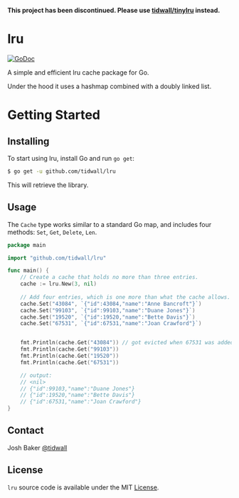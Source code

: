 **This project has been discontinued. Please use [tidwall/tinylru](https://github.com/tidwall/tinylru) instead.**

# lru

[![GoDoc](https://img.shields.io/badge/api-reference-blue.svg?style=flat-square)](https://godoc.org/github.com/tidwall/lru)

A simple and efficient lru cache package for Go.

Under the hood it uses a hashmap combined with a doubly linked list.

# Getting Started

## Installing

To start using lru, install Go and run `go get`:

```sh
$ go get -u github.com/tidwall/lru
```

This will retrieve the library.

## Usage

The `Cache` type works similar to a standard Go map, and includes four methods:
`Set`, `Get`, `Delete`, `Len`.

```go
package main

import "github.com/tidwall/lru"

func main() {
    // Create a cache that holds no more than three entries.
    cache := lru.New(3, nil)
    
    // Add four entries, which is one more than what the cache allows.
    cache.Set("43084", `{"id":43084,"name":"Anne Bancroft"}`)
    cache.Set("99103", `{"id":99103,"name":"Duane Jones"}`)
    cache.Set("19520", `{"id":19520,"name":"Bette Davis"}`)
    cache.Set("67531", `{"id":67531,"name":"Joan Crawford"}`)


    fmt.Println(cache.Get("43084")) // got evicted when 67531 was added
    fmt.Println(cache.Get("99103"))
    fmt.Println(cache.Get("19520"))
    fmt.Println(cache.Get("67531"))

    // output: 
    // <nil>
    // {"id":99103,"name":"Duane Jones"}
    // {"id":19520,"name":"Bette Davis"}
    // {"id":67531,"name":"Joan Crawford"}
}
```

## Contact

Josh Baker [@tidwall](http://twitter.com/tidwall)

## License

`lru` source code is available under the MIT [License](/LICENSE).
